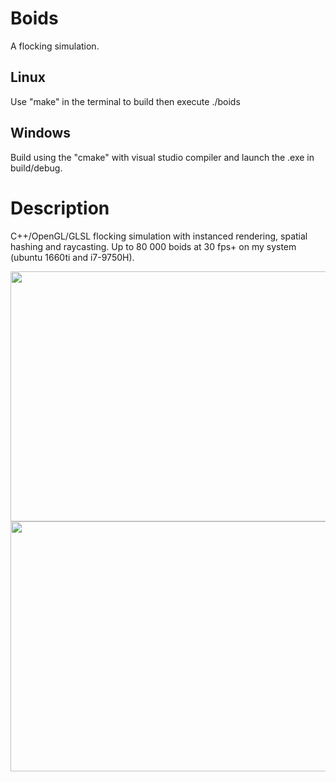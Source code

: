 # Boids
A flocking simulation.

## Linux
Use "make" in the terminal to build then execute ./boids

## Windows
Build using the "cmake" with visual studio compiler and launch the .exe in build/debug.

# Description

C++/OpenGL/GLSL flocking simulation with instanced rendering, spatial hashing and raycasting.
Up to 80 000 boids at 30 fps+ on my system (ubuntu 1660ti and i7-9750H).  

<img src="https://raw.github.com/L0rentz/Boids/main/examples/example1.gif" width="640" height="400"/>  
<img src="https://raw.github.com/L0rentz/Boids/main/examples/example2.gif" width="640" height="400"/>  
